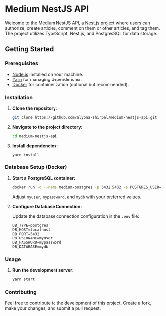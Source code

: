 # Medium NestJS API

Welcome to the Medium NestJS API, a Nest.js project where users can authorize, create articles, comment on them or other articles, and tag them. The project utilizes TypeScript, Nest.js, and PostgresSQL for data storage.

## Getting Started

### Prerequisites

- [Node.js](https://nodejs.org/) installed on your machine.
- [Yarn](https://yarnpkg.com/) for managing dependencies.
- [Docker](https://www.docker.com/) for containerization (optional but recommended).

### Installation

1. **Clone the repository:**

    ```bash
    git clone https://github.com/alyona-shirpal/medium-nestjs-api.git
    ```

2. **Navigate to the project directory:**

    ```bash
    cd medium-nestjs-api
    ```

3. **Install dependencies:**

    ```bash
    yarn install
    ```

### Database Setup (Docker)

1. **Start a PostgreSQL container:**

    ```bash
    docker run -d --name medium-postgres -p 5432:5432 -e POSTGRES_USER=myuser -e POSTGRES_PASSWORD=mypassword -e POSTGRES_DB=mydb postgres
    ```

   Adjust `myuser`, `mypassword`, and `mydb` with your preferred values.

2. **Configure Database Connection:**

   Update the database connection configuration in the `.env` file:

    ```env
    DB_TYPE=postgres
    DB_HOST=localhost
    DB_PORT=5432
    DB_USERNAME=myuser
    DB_PASSWORD=mypassword
    DB_DATABASE=mydb
    ```

### Usage

1. **Run the development server:**

    ```bash
    yarn start
    ```

### Contributing

Feel free to contribute to the development of this project. Create a fork, make your changes, and submit a pull request.

